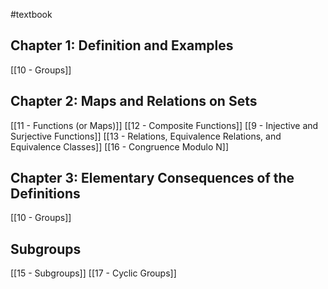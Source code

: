 #textbook
## Chapter 1: Definition and Examples
[[10 - Groups]]
## Chapter 2: Maps and Relations on Sets
[[11 - Functions (or Maps)]]
[[12 - Composite Functions]]
[[9 - Injective and Surjective Functions]]
[[13 - Relations, Equivalence Relations, and Equivalence Classes]]
[[16 - Congruence Modulo N]] 
## Chapter 3: Elementary Consequences of the Definitions
[[10 - Groups]]
## Subgroups
[[15 - Subgroups]]
[[17 - Cyclic Groups]]
